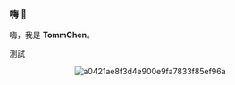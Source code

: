 ### 嗨 👋

嗨，我是 **TommChen**。

測試

<!--
**TommChen/TommChen** 是一個✨ _特殊的_ ✨存儲庫，因為它的 `README.md`（此文件）出現在您的GitHub個人資料檔案中。

以下是一些想法，可幫助您入門：

- 🔭 我目前正在從事...
- 🌱 我目前正在學習...
- 👯 我正在尋找合作夥伴...
- 🤔 我正在尋求幫助...
- 💬 問我關於...
- 📫 如何聯繫我：
- 😄 代名詞：...
- ⚡ 有趣的事實：...
-->

<div align="center">

![a0421ae8f3d4e900e9fa7833f85ef96a](https://user-images.githubusercontent.com/97342533/222116638-e3cc24dd-28db-483c-8ce6-e8b9941f0734.gif)

</div>